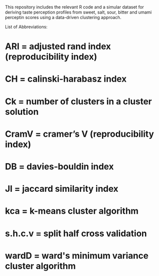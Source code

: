 This repository includes the relevant R code and a simular dataset for deriving taste perception profiles from sweet, salt, sour, bitter and umami 
perceptin scores using a data-driven clustering approach. 

List of Abbreviations:
  # ARI = adjusted rand index (reproducibility index)
  # CH = calinski-harabasz index 
  # Ck = number of clusters in a cluster solution 
  # CramV = cramer’s V (reproducibility index)
  # DB = davies-bouldin index
  # JI = jaccard similarity index
  # kca = k-means cluster algorithm
  # s.h.c.v = split half cross validation
  # wardD = ward's minimum variance cluster algorithm



